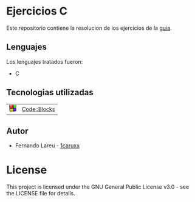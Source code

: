 # Ejercicios C

Este repositorio contiene la resolucion de los ejercicios de la [guia]().

## Lenguajes

Los lenguajes tratados fueron:

* C

## Tecnologias utilizadas

<table>
    <tbody>
        <tr>
            <td><img src="./Z. img/codeblocks.jpg" width="20px" height="20px"/></td>
            <td><a href="http://www.codeblocks.org/">Code::Blocks</a></td>
        <tr>
    </tbody>
</table>

## Autor

* Fernando Lareu - [1caruxx](https://github.com/1caruxx)

# License

This project is licensed under the GNU General Public License v3.0 - see the LICENSE file for details.